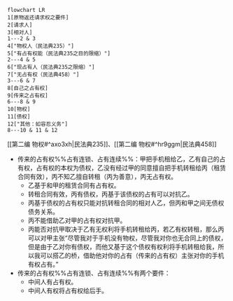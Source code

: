 ```mermaid
flowchart LR
1[原物返还请求权之要件]
2[请求人]
3[相对人]
1---2 & 3
4["物权人（民法典235）"]
5["有占有权能（民法典235之目的限缩）"]
2---4 & 5
6["现占有人（民法典235之限缩）"]
7["无占有权（民法典458）"]
3---6 & 7
8[自己之占有权]
9[传来之占有权]
6---8 & 9
10[物权]
11[债权]
12["其他：如容忍义务"]
8---10 & 11 & 12
```
[[第二编 物权#^axo3xh|民法典235]]、[[第二编 物权#^hr9ggm|民法典458]]
- 传来的占有权%%占有连锁、占有连续%%：甲把手机租给乙，乙有自己的占有权，占有权的本权为债权，乙没有经过甲的同意擅自把手机转租给丙（租赁合同有效），丙不知乙擅自转租（丙为善意），丙无占有权。
	- 乙基于和甲的租赁合同有占有权。
	- 转租合同有效，丙有债权，丙基于该债权的占有可以对抗乙。
	- 丙基于债权的占有权只能对抗转租合同的相对人乙，但丙和甲之间无债权债务关系。
	- 丙不能借助乙对甲的占有权对抗甲。
	- 丙能否对抗甲取决于乙有无权利将手机转租给丙，若乙有权转租，那么丙可以对甲主张“尽管我对于手机没有物权，尽管我对你也无合同上的债权，但是由于乙对你有债权，而他又基于这个债权有权利将手机转租给我，所以我可以搭乙的桥，借助他对你的占有（传来的占有权）主张对你的手机有权占有。”
- 传来的占有权%%占有连锁、占有连续%%有两个要件：
	- 中间人有占有权。
	- 中间人有权将占有权给后手。